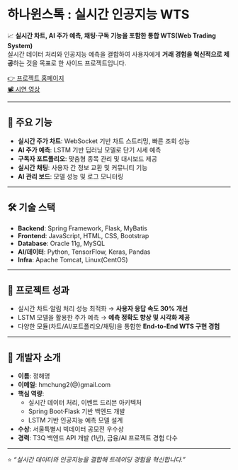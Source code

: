 # 하나윈스톡 : 실시간 인공지능 WTS

📈 **실시간 차트, AI 주가 예측, 채팅·구독 기능을 포함한 통합 WTS(Web Trading System)**  
실시간 데이터 처리와 인공지능 예측을 결합하여 사용자에게 **거래 경험을 혁신적으로 제공**하는 것을 목표로 한 사이드 프로젝트입니다.  

[👉 프로젝트 홈페이지](https://koposoftware.github.io/2021_14_hmjung/)  
[📽️ 시연 영상](https://www.youtube.com/embed/4cZFjeUAEuc)  

---

## 🚀 주요 기능
- **실시간 주가 차트**: WebSocket 기반 차트 스트리밍, 빠른 조회 성능  
- **AI 주가 예측**: LSTM 기반 딥러닝 모델로 단기 시세 예측  
- **구독자 포트폴리오**: 맞춤형 종목 관리 및 대시보드 제공  
- **실시간 채팅**: 사용자 간 정보 교환 및 커뮤니티 기능  
- **AI 관리 보드**: 모델 성능 및 로그 모니터링  

---

## 🛠 기술 스택
- **Backend**: Spring Framework, Flask, MyBatis  
- **Frontend**: JavaScript, HTML, CSS, Bootstrap  
- **Database**: Oracle 11g, MySQL  
- **AI/데이터**: Python, TensorFlow, Keras, Pandas  
- **Infra**: Apache Tomcat, Linux(CentOS)  

---

## 📌 프로젝트 성과
- 실시간 차트·알림 처리 성능 최적화 → **사용자 응답 속도 30% 개선**  
- LSTM 모델을 활용한 주가 예측 → **예측 정확도 향상 및 시각화 제공**  
- 다양한 모듈(차트/AI/포트폴리오/채팅)을 통합한 **End-to-End WTS 구현 경험**  

---

## 👤 개발자 소개
- **이름**: 정해명  
- **이메일**: hmchung2(@)gmail.com  
- **핵심 역량**:  
  - 실시간 데이터 처리, 이벤트 드리븐 아키텍처  
  - Spring Boot·Flask 기반 백엔드 개발  
  - LSTM 기반 인공지능 예측 모델 설계  
- **수상**: 서울특별시 빅데이터 공모전 우수상  
- **경력**: T3Q 백엔드 API 개발 (1년), 금융/AI 프로젝트 경험 다수  

---

⭐ *“실시간 데이터와 인공지능을 결합해 트레이딩 경험을 혁신합니다.”*
